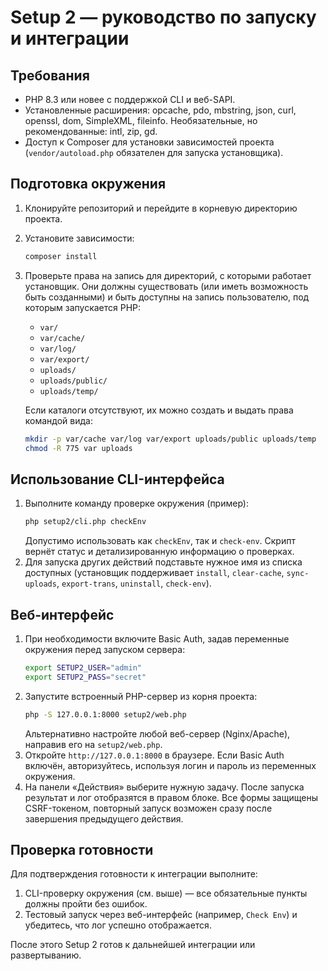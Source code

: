 # Setup 2 — руководство по запуску и интеграции

## Требования

* PHP 8.3 или новее с поддержкой CLI и веб-SAPI.
* Установленные расширения: opcache, pdo, mbstring, json, curl, openssl, dom, SimpleXML, fileinfo. Необязательные, но рекомендованные: intl, zip, gd.
* Доступ к Composer для установки зависимостей проекта (`vendor/autoload.php` обязателен для запуска установщика).

## Подготовка окружения

1. Клонируйте репозиторий и перейдите в корневую директорию проекта.
2. Установите зависимости:
   ```bash
   composer install
   ```
3. Проверьте права на запись для директорий, с которыми работает установщик. Они должны существовать (или иметь возможность быть созданными) и быть доступны на запись пользователю, под которым запускается PHP:
   * `var/`
   * `var/cache/`
   * `var/log/`
   * `var/export/`
   * `uploads/`
   * `uploads/public/`
   * `uploads/temp/`

   Если каталоги отсутствуют, их можно создать и выдать права командой вида:
   ```bash
   mkdir -p var/cache var/log var/export uploads/public uploads/temp
   chmod -R 775 var uploads
   ```

## Использование CLI-интерфейса

1. Выполните команду проверке окружения (пример):
   ```bash
   php setup2/cli.php checkEnv
   ```
   Допустимо использовать как `checkEnv`, так и `check-env`. Скрипт вернёт статус и детализированную информацию о проверках.
2. Для запуска других действий подставьте нужное имя из списка доступных (установщик поддерживает `install`, `clear-cache`, `sync-uploads`, `export-trans`, `uninstall`, `check-env`).

## Веб-интерфейс

1. При необходимости включите Basic Auth, задав переменные окружения перед запуском сервера:
   ```bash
   export SETUP2_USER="admin"
   export SETUP2_PASS="secret"
   ```
2. Запустите встроенный PHP-сервер из корня проекта:
   ```bash
   php -S 127.0.0.1:8000 setup2/web.php
   ```
   Альтернативно настройте любой веб-сервер (Nginx/Apache), направив его на `setup2/web.php`.
3. Откройте `http://127.0.0.1:8000` в браузере. Если Basic Auth включён, авторизуйтесь, используя логин и пароль из переменных окружения.
4. На панели «Действия» выберите нужную задачу. После запуска результат и лог отобразятся в правом блоке. Все формы защищены CSRF-токеном, повторный запуск возможен сразу после завершения предыдущего действия.

## Проверка готовности

Для подтверждения готовности к интеграции выполните:

1. CLI-проверку окружения (см. выше) — все обязательные пункты должны пройти без ошибок.
2. Тестовый запуск через веб-интерфейс (например, `Check Env`) и убедитесь, что лог успешно отображается.

После этого Setup 2 готов к дальнейшей интеграции или развертыванию.
